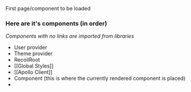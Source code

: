 First page/component to be loaded

### Here are it's components (in order)
*Components with no links are imported from libraries*

* User provider
* Theme provider
* RecoilRoot
* [[Global Styles]]
* [[Apollo Client]]
* Component (this is where the currently rendered component is placed)
* 